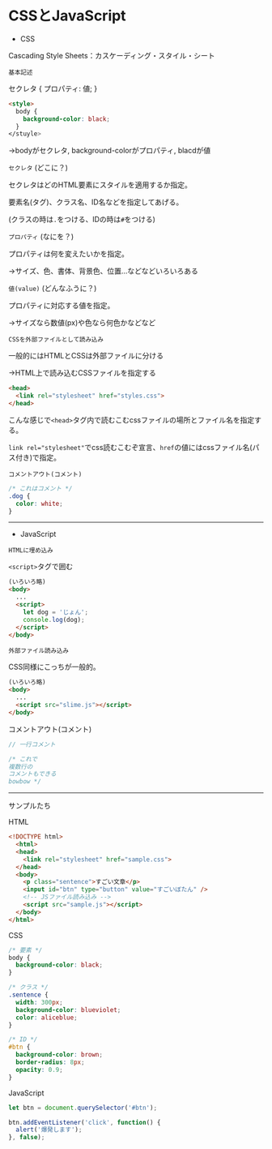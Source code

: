 # CSSとJavaScript

- CSS

Cascading Style Sheets：カスケーディング・スタイル・シート

`基本記述`

セクレタ { プロパティ: 値; }

```html
<style>
  body {
    background-color: black;
  }
</stuyle>
```

→bodyがセクレタ, background-colorがプロパティ, blacdが値

`セクレタ` (どこに？)

セクレタはどのHTML要素にスタイルを適用するか指定。

要素名(タグ)、クラス名、ID名などを指定してあげる。

(クラスの時は`.`をつける、IDの時は`#`をつける)

`プロパティ` (なにを？)

プロパティは何を変えたいかを指定。

→サイズ、色、書体、背景色、位置…などなどいろいろある

`値(value)` (どんなふうに？)

プロパティに対応する値を指定。

→サイズなら数値(px)や色なら何色かなどなど

`CSSを外部ファイルとして読み込み`

一般的にはHTMLとCSSは外部ファイルに分ける

→HTML上で読み込むCSSファイルを指定する

```html
<head>
  <link rel="stylesheet" href="styles.css">
</head>
```

こんな感じで`<head>`タグ内で読むこむcssファイルの場所とファイル名を指定する。

`link rel="stylesheet"`でcss読むこむぞ宣言、`href`の値にはcssファイル名(パス付き)で指定。

`コメントアウト(コメント)`

```css
/* これはコメント */
.dog {
  color: white;
}
```

---

- JavaScript

`HTMLに埋め込み`

`<script>`タグで囲む

```html
(いろいろ略)
<body>
  ...
  <script>
    let dog = 'じょん';
    console.log(dog);
  </script>
</body>
```

`外部ファイル読み込み`

CSS同様にこっちが一般的。

```html
(いろいろ略)
<body>
  ...
  <script src="slime.js"></script>
</body>
```

コメントアウト(コメント)

```jsx
// 一行コメント

/* これで
複数行の
コメントもできる
bowbow */
```

---

サンプルたち

HTML

```html
<!DOCTYPE html>
  <html>
  <head>
    <link rel="stylesheet" href="sample.css">
  </head>
  <body>
    <p class="sentence">すごい文章</p>
    <input id="btn" type="button" value="すごいぼたん" />
    <!-- JSファイル読み込み -->
    <script src="sample.js"></script>
  </body>
</html>
```

CSS

```css
/* 要素 */
body {
  background-color: black;
}

/* クラス */
.sentence {
  width: 300px;
  background-color: blueviolet;
  color: aliceblue;
}

/* ID */
#btn {
  background-color: brown;
  border-radius: 8px;
  opacity: 0.9;
}
```

JavaScript

```jsx
let btn = document.querySelector('#btn');

btn.addEventListener('click', function() {
  alert('爆発します');
}, false);
```
